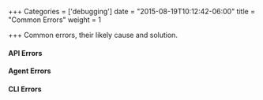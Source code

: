 +++
Categories = ['debugging']
date = "2015-08-19T10:12:42-06:00"
title = "Common Errors"
weight = 1

+++
Common errors, their likely cause and solution.<!--more-->

#### API Errors

#### Agent Errors

#### CLI Errors
